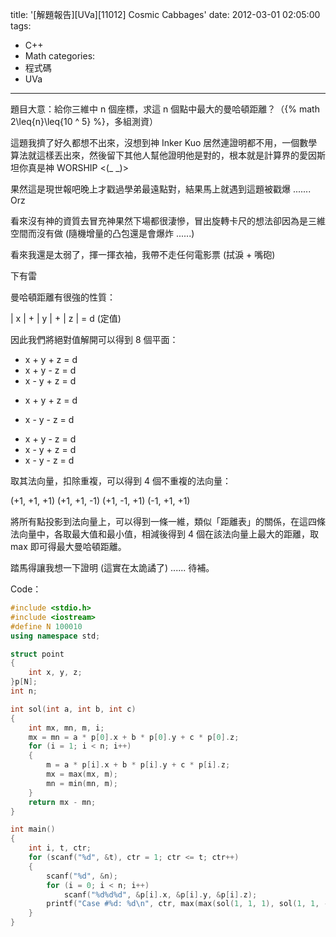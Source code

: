 title: '[解題報告][UVa][11012] Cosmic Cabbages'
date: 2012-03-01 02:05:00
tags:
- C++
- Math
categories:
- 程式碼
- UVa
---

題目大意：給你三維中 n 個座標，求這 n 個點中最大的曼哈頓距離？（{% math 2\leq{n}\leq{10 ^ 5} %}，多組測資）

這題我擠了好久都想不出來，沒想到神 Inker Kuo 居然連證明都不用，一個數學算法就這樣丟出來，然後留下其他人幫他證明他是對的，根本就是計算界的愛因斯坦你真是神 WORSHIP <(_ _)>

果然這是現世報吧晚上才戳過學弟最遠點對，結果馬上就遇到這題被戳爆 ....... Orz

看來沒有神的資質去冒充神果然下場都很淒慘，冒出旋轉卡尺的想法卻因為是三維空間而沒有做 (隨機增量的凸包還是會爆炸 ......)

看來我還是太弱了，揮一揮衣袖，我帶不走任何電影票 (拭淚 + 嘴砲)

下有雷

<!-- more -->

曼哈頓距離有很強的性質：

| x | + | y | + | z | = d (定值)

因此我們將絕對值解開可以得到 8 個平面：

+ x + y + z = d
+ x + y - z = d
+ x - y + z = d
- x + y + z = d
+ x - y - z = d
- x + y - z = d
- x - y + z = d
- x - y - z = d

取其法向量，扣除重複，可以得到 4 個不重複的法向量：

(+1, +1, +1)
(+1, +1, -1)
(+1, -1, +1)
(-1, +1, +1)

將所有點投影到法向量上，可以得到一條一維，類似「距離表」的關係，在這四條法向量中，各取最大值和最小值，相減後得到 4 個在該法向量上最大的距離，取 max 即可得最大曼哈頓距離。

踏馬得讓我想一下證明 (這實在太詭譎了) ...... 待補。

Code：

``` cpp
#include <stdio.h>
#include <iostream>
#define N 100010
using namespace std;

struct point
{
	int x, y, z;
}p[N];
int n;

int sol(int a, int b, int c)
{
	int mx, mn, m, i;
	mx = mn = a * p[0].x + b * p[0].y + c * p[0].z;
	for (i = 1; i < n; i++)
	{
		m = a * p[i].x + b * p[i].y + c * p[i].z;
		mx = max(mx, m);
		mn = min(mn, m);
	}
	return mx - mn;
}

int main()
{
	int i, t, ctr;
	for (scanf("%d", &t), ctr = 1; ctr <= t; ctr++)
	{
		scanf("%d", &n);
		for (i = 0; i < n; i++)
			scanf("%d%d%d", &p[i].x, &p[i].y, &p[i].z);
		printf("Case #%d: %d\n", ctr, max(max(sol(1, 1, 1), sol(1, 1, -1)), max(sol(1, -1, 1), sol(-1, 1, 1))));
	}
}
```